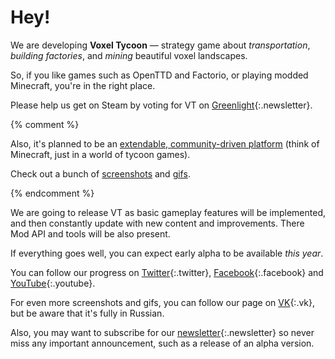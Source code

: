 # Hey!

We are developing **Voxel Tycoon** — strategy game about *transportation*, *building&nbsp;factories*, and *mining* beautiful voxel landscapes.

So, if you like games such as OpenTTD and Factorio, or playing modded Minecraft, you're in the right place.

Please help us get on Steam by voting for VT on [Greenlight]({{site.greenlight_url}}){:.newsletter}.

{% comment %}

Also, it's planned to be an [extendable, community-driven platform](#mod-api) (think of Minecraft, just in a world of tycoon games).

Check out a bunch of [screenshots](#screenshots) and [gifs](#gifs).

{% endcomment %}

We are going to release VT as basic gameplay features will be implemented, and then constantly update with new content and improvements. There Mod API and tools will be also present.

If everything goes well, you can expect early alpha to be available *this year*.

You can follow our progress on [Twitter](//twitter.com/VoxelTycoon){:.twitter}, [Facebook](//facebook.com/VoxelTycoon){:.facebook} and [YouTube](//www.youtube.com/channel/UCXJT6wEmzWD-g-J_FUhJMFw){:.youtube}.

For even more screenshots and gifs, you can follow our page on [VK](//vk.com/VoxelTycoon){:.vk}, but be aware that it's fully in Russian.

Also, you may want to subscribe for our [newsletter]({{site.newsletter_url}}){:.newsletter} so never miss any important announcement, such as a release of an alpha version.
